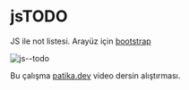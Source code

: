 # jsTODO
JS ile not listesi. Arayüz için [bootstrap](https://getbootstrap.com/)

![js--todo](https://patika-prod.s3-eu-central-1.amazonaws.com/userFiles/mhmtz/projects/faknTrfNAd9m44Nvw-js-to-do)

Bu çalışma [patika.dev](https://app.patika.dev/courses/javascript/liste-icerisindeki-ogeye-erismek-ve-yeni-oge-eklemek) video dersin alıştırması.

